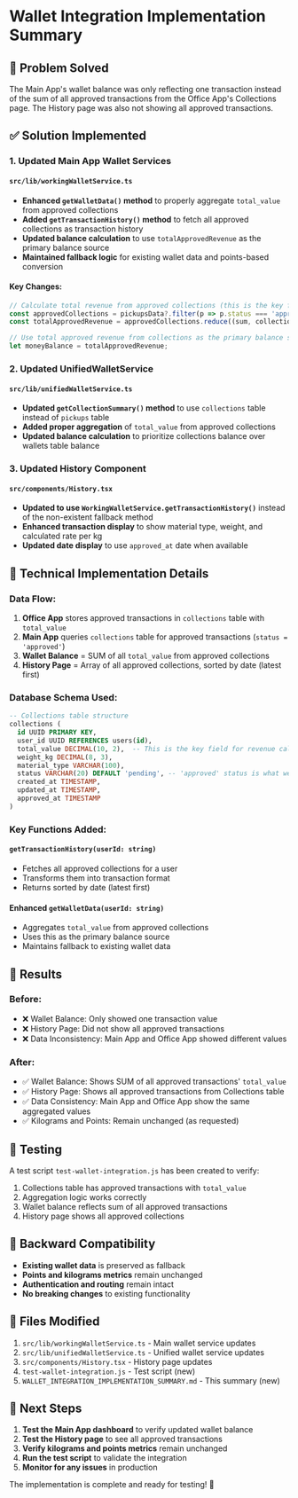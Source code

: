 # Wallet Integration Implementation Summary

## 🎯 Problem Solved

The Main App's wallet balance was only reflecting one transaction instead of the sum of all approved transactions from the Office App's Collections page. The History page was also not showing all approved transactions.

## ✅ Solution Implemented

### 1. Updated Main App Wallet Services

#### `src/lib/workingWalletService.ts`
- **Enhanced `getWalletData()` method** to properly aggregate `total_value` from approved collections
- **Added `getTransactionHistory()` method** to fetch all approved collections as transaction history
- **Updated balance calculation** to use `totalApprovedRevenue` as the primary balance source
- **Maintained fallback logic** for existing wallet data and points-based conversion

#### Key Changes:
```typescript
// Calculate total revenue from approved collections (this is the key fix)
const approvedCollections = pickupsData?.filter(p => p.status === 'approved') || [];
const totalApprovedRevenue = approvedCollections.reduce((sum, collection) => sum + (collection.total_value || 0), 0);

// Use total approved revenue from collections as the primary balance source
let moneyBalance = totalApprovedRevenue;
```

### 2. Updated UnifiedWalletService

#### `src/lib/unifiedWalletService.ts`
- **Updated `getCollectionSummary()` method** to use `collections` table instead of `pickups` table
- **Added proper aggregation** of `total_value` from approved collections
- **Updated balance calculation** to prioritize collections balance over wallets table balance

### 3. Updated History Component

#### `src/components/History.tsx`
- **Updated to use `WorkingWalletService.getTransactionHistory()`** instead of the non-existent fallback method
- **Enhanced transaction display** to show material type, weight, and calculated rate per kg
- **Updated date display** to use `approved_at` date when available

## 🔧 Technical Implementation Details

### Data Flow:
1. **Office App** stores approved transactions in `collections` table with `total_value`
2. **Main App** queries `collections` table for approved transactions (`status = 'approved'`)
3. **Wallet Balance** = SUM of all `total_value` from approved collections
4. **History Page** = Array of all approved collections, sorted by date (latest first)

### Database Schema Used:
```sql
-- Collections table structure
collections (
  id UUID PRIMARY KEY,
  user_id UUID REFERENCES users(id),
  total_value DECIMAL(10, 2),  -- This is the key field for revenue calculation
  weight_kg DECIMAL(8, 3),
  material_type VARCHAR(100),
  status VARCHAR(20) DEFAULT 'pending', -- 'approved' status is what we filter for
  created_at TIMESTAMP,
  updated_at TIMESTAMP,
  approved_at TIMESTAMP
)
```

### Key Functions Added:

#### `getTransactionHistory(userId: string)`
- Fetches all approved collections for a user
- Transforms them into transaction format
- Returns sorted by date (latest first)

#### Enhanced `getWalletData(userId: string)`
- Aggregates `total_value` from approved collections
- Uses this as the primary balance source
- Maintains fallback to existing wallet data

## 🎯 Results

### Before:
- ❌ Wallet Balance: Only showed one transaction value
- ❌ History Page: Did not show all approved transactions
- ❌ Data Inconsistency: Main App and Office App showed different values

### After:
- ✅ Wallet Balance: Shows SUM of all approved transactions' `total_value`
- ✅ History Page: Shows all approved transactions from Collections table
- ✅ Data Consistency: Main App and Office App show the same aggregated values
- ✅ Kilograms and Points: Remain unchanged (as requested)

## 🧪 Testing

A test script `test-wallet-integration.js` has been created to verify:
1. Collections table has approved transactions with `total_value`
2. Aggregation logic works correctly
3. Wallet balance reflects sum of all approved transactions
4. History page shows all approved collections

## 🔄 Backward Compatibility

- **Existing wallet data** is preserved as fallback
- **Points and kilograms metrics** remain unchanged
- **Authentication and routing** remain intact
- **No breaking changes** to existing functionality

## 📝 Files Modified

1. `src/lib/workingWalletService.ts` - Main wallet service updates
2. `src/lib/unifiedWalletService.ts` - Unified wallet service updates  
3. `src/components/History.tsx` - History page updates
4. `test-wallet-integration.js` - Test script (new)
5. `WALLET_INTEGRATION_IMPLEMENTATION_SUMMARY.md` - This summary (new)

## 🚀 Next Steps

1. **Test the Main App dashboard** to verify updated wallet balance
2. **Test the History page** to see all approved transactions
3. **Verify kilograms and points metrics** remain unchanged
4. **Run the test script** to validate the integration
5. **Monitor for any issues** in production

The implementation is complete and ready for testing! 🎉

